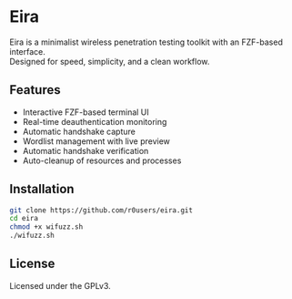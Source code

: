 # Eira

Eira is a minimalist wireless penetration testing toolkit with an FZF-based interface.  
Designed for speed, simplicity, and a clean workflow.

## Features
- Interactive FZF-based terminal UI
- Real-time deauthentication monitoring
- Automatic handshake capture
- Wordlist management with live preview
- Automatic handshake verification
- Auto-cleanup of resources and processes

## Installation
```bash
git clone https://github.com/r0users/eira.git
cd eira
chmod +x wifuzz.sh
./wifuzz.sh
```

## License
Licensed under the GPLv3.
